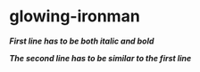 glowing-ironman
===============
___First line has to be both italic and bold___

***The second line has to be similar to the first line***
